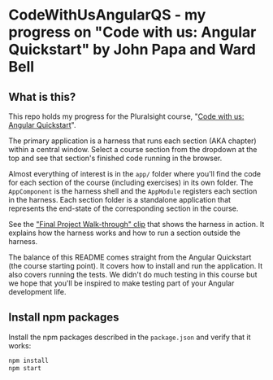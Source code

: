 # CodeWithUsAngularQS - my progress on "Code with us: Angular Quickstart" by John Papa and Ward Bell

## What is this?

This repo holds my progress for the Pluralsight course, "[Code with us: Angular Quickstart](https://app.pluralsight.com/library/courses/code-with-us-angular-quick-start)".

The primary application is a harness that runs each section (AKA chapter) within a central window.
Select a course section from the dropdown at the top and see that section's finished code running in the browser.

Almost everything of interest is in the `app/` folder where you'll find the code for each section of the course (including exercises) in its own folder. The `AppComponent` is the harness shell and the `AppModule` registers each section in the harness.
Each section folder is a standalone application that represents the end-state of the corresponding section in the course.

See the ["Final Project Walk-through" clip](https://app.pluralsight.com/player?course=code-with-us-angular-quick-start&author=john-papa&name=code-with-us-angular-quick-start-m1&clip=0&mode=live) that shows the harness in action. It explains how the harness works and how to run a section outside the harness.

The balance of this README comes straight from the Angular Quickstart (the course starting point).
It covers how to install and run the application. It also covers running the tests.
We didn't do much testing in this course but we hope that you'll be inspired to make testing part of your Angular development life.

## Install npm packages

Install the npm packages described in the `package.json` and verify that it works:

```bash
npm install
npm start
```